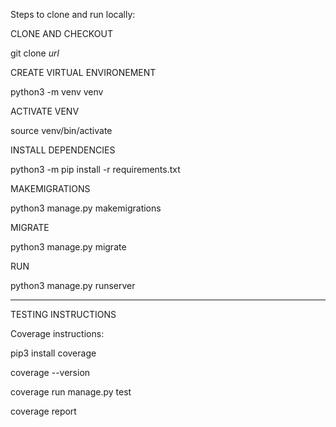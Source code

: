 Steps to clone and run locally:

CLONE AND CHECKOUT

git clone *url*

CREATE VIRTUAL ENVIRONEMENT

python3 -m venv venv

ACTIVATE VENV

source venv/bin/activate

INSTALL DEPENDENCIES

python3 -m pip install -r requirements.txt

MAKEMIGRATIONS

python3 manage.py makemigrations

MIGRATE

python3 manage.py migrate

RUN

python3 manage.py runserver

---

TESTING INSTRUCTIONS

Coverage instructions:

pip3 install coverage

coverage --version

coverage run manage.py test

coverage report


